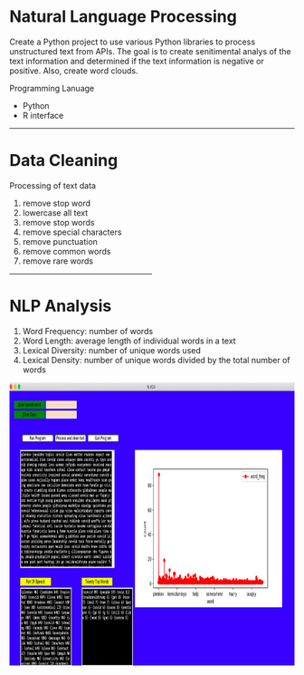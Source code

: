 # Natural Language Processing


<p>Create a Python project to use various Python libraries to process unstructured text from APIs.  The goal is to create senitimental analys of the text information and determined if the text information is negative or positive. Also, create word clouds. </p>


<p color="blue"> Programming Lanuage</p>
 
 <ul>
  <li>Python</li>
  <li>R interface</li> 
 </ul>
   
<hr>

<H1> Data Cleaning</H1>

<P>Processing of text data </P>

  <ol>
 
  <LI>remove stop word</li>
  <LI>lowercase all text</li>
  <LI>remove stop words</li>
  <LI>remove special characters</li>
  <LI>remove punctuation</li>
  <LI>remove common words</li>
   <LI>remove rare words</li>
   </ol> 


<hr style="width:50%;text-align:left;margin-left:0">
<H1>   NLP Analysis </H1>

 <ol> 
 <li>Word Frequency: number of words 
 <li>Word Length: average length of individual words in a text
 <li>Lexical Diversity: number of unique words used 
 <li>Lexical Density:  number of unique words divided by the total number of words

</ol>

<img src="../images/NLP_GUI.png" alt="Simply Easy Learning" width="900"
height="500">
 
 
 



